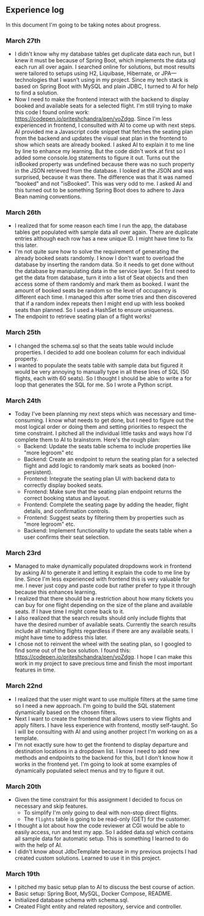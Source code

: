 ## Experience log

In this document I'm going to be taking notes about progress.

### March 27th
- I didn't know why my database tables get duplicate data each run, but I knew it must be because of Spring Boot, 
  which implements the data.sql each run all over again. I searched online for solutions, but most results were 
  tailored to setups using H2, Liquibase, Hibernate, or JPA—technologies that I wasn’t using in my project. Since my 
  tech stack is based on Spring Boot with MySQL and plain JDBC, I turned to AI for help to find a solution. 
- Now I need to make the frontend interact with the backend to display booked and available seats for a selected 
  flight. I'm still trying to make this code I found online work: https://codepen.io/priteshchandra/pen/voZdgq. 
  Since I'm less experienced in frontend, I consulted with AI to come up with next steps. AI provided me a 
  Javascript code snippet that fetches the seating plan from the backend and updates the visual seat plan in the 
  frontend to show which seats are already booked. I asked AI to explain it to me line by line to enhance my 
  learning. But the code didn't work at first so I added some console.log statements to figure it out. Turns out the 
  isBooked property was undefined because there was no such property in the JSON retrieved from the database. I 
  looked at the JSON and was surprised, because it was there. The difference was that it was named "booked" and not 
  "isBooked". This was very odd to me. I asked AI and this turned out to be something Spring Boot does to adhere to 
  Java Bean naming conventions.

### March 26th
- I realized that for some reason each time I run the app, the database tables get populated with sample data all 
  over again. There are duplicate entries although each row has a new unique ID. I might have time to fix this later.
- I'm not quite sure how to solve the requirement of generating the already booked seats randomly. I know I don't 
  want to overload the database by inserting the random data. So it needs to get done without the database by 
  manipulating data in the service layer. So I first need to get the data from database, turn it into a list of Seat 
  objects and then access some of them randomly and mark them as booked. I want the amount of booked seats be random 
  so the level of occupancy is different each time. I managed this after some tries and then discovered that if a 
  random index repeats then I might end up with less booked seats than planned. So I used a HashSet to ensure 
  uniqueness.
- The endpoint to retrieve seating plan of a flight works!

### March 25th
- I changed the schema.sql so that the seats table would include properties. I decided to add one boolean column 
  for each individual property.
- I wanted to populate the seats table with sample data but figured it would be very annoying to manually type in 
  all these lines of SQL (50 flights, each with 60 seats). So I thought I should be able to write a for loop that 
  generates the SQL for me. So I wrote a Python script.

### March 24th
- Today I've been planning my next steps which was necessary and time-consuming. I know what needs to get done, but I 
  need to figure out the most logical order or doing them and setting priorities to respect the time constraint. I pitched all the individual 
  little tasks and ways how I'd complete them to AI to brainstorm. Here's the rough plan:
  - Backend: Update the seats table schema to include properties like "more legroom" etc
  - Backend: Create an endpoint to return the seating plan for a selected flight and add logic to randomly mark
    seats as booked (non-persistent).
  - Frontend: Integrate the seating plan UI with backend data to correctly display booked seats.
  - Frontend: Make sure that the seating plan endpoint returns the correct booking status and layout. 
  - Frontend: Complete the seating page by adding the header, flight details, and confirmation controls.
  - Frontend: Suggest seats by filtering them by properties such as "more legroom" etc.  
  - Backend: Implement functionality to update the seats table when a user confirms their seat selection.

### March 23rd
- Managed to make dynamically populated dropdowns work in frontend by asking AI to generate it and letting it 
  explain the code to me line by line. Since I'm less experienced with frontend this is very valuable for me. I 
  never just copy and paste code but rather prefer to type it through because this enhances learning.
- I realized that there should be a restriction about how many tickets you can buy for one flight depending on the 
  size of the plane and available seats. If I have time I might come back to it.
- I also realized that the search results should only include flights that have the desired number of available 
  seats. Currently the search results include all matching flights regardless if there are any available seats. I 
  might have time to address this later.
- I chose not to reinvent the wheel with the seating plan, so I googled to find some out of the box solution. I 
  found this: https://codepen.io/priteshchandra/pen/voZdgq. I hope I can make this work in my project to save precious 
  time and finish the most important features in time.

### March 22nd
- I realized that the user might want to use multiple filters at the same time so I need a new approach. I'm going 
  to build the SQL statement dynamically based on the chosen filters.
- Next I want to create the frontend that allows users to view flights and apply filters. I have less experience 
  with frontend, mostly self-taught. So I will be consulting with AI and using another project I'm working on as a 
  template.
- I'm not exactly sure how to get the frontend to display departure and destination locations in a dropdown list. 
  I know I need to add new methods and endpoints to the backend for this, but I don't know how it works in the 
  frontend yet. I'm going to look at some examples of dynamically populated select menus and try to figure it out.

### March 20th
- Given the time constraint for this assignment I decided to focus on necessary and skip features. 
  - To simplify I'm only going to deal with non-stop direct flights.
  - The `flights` table is going to be read-only (GET) for the customer.
- I thought a lot about how the code reviewer at CGI would be able to easily access, run and test my app. So I added 
  data.sql which contains all sample data for automatic setup. This is something I learned to do with the help of AI.
- I didn't know about JdbcTemplate because in my previous projects I had created custom solutions. Learned to use it 
  in this project.

### March 19th
- I pitched my basic setup plan to AI to discuss the best course of action.
- Basic setup: Spring Boot, MySQL, Docker Compose, README.
- Initialized database schema with schema.sql.
- Created Flight entity and related repository, service and controller.